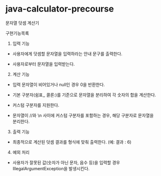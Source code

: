 # java-calculator-precourse
문자열 덧셈 계산기

구현기능목록

1. 입력 기능

- 사용자에게 덧셈할 문자열을 입력하라는 안내 문구를 출력한다.

- 사용자로부터 문자열을 입력받는다.

2. 계산 기능

- 입력 문자열이 비어있거나 null인 경우 0을 반환한다.

- 기본 구분자(쉼표,, 콜론:)를 기준으로 문자열을 분리하여 각 숫자의 합을 계산한다.

- 커스텀 구분자를 지원한다.

- 문자열이 //와 \n 사이에 커스텀 구분자를 포함하는 경우, 해당 구분자로 문자열을 분리한다.

3. 출력 기능

- 최종적으로 계산된 덧셈 결과를 형식에 맞춰 출력한다. (예: 결과 : 6)

4. 예외 처리

- 사용자가 잘못된 값(숫자가 아닌 문자, 음수 등)을 입력할 경우 IllegalArgumentException을 발생시킨다.